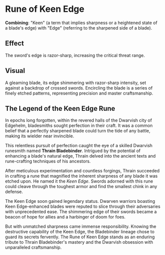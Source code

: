 # Rune of Keen Edge

**Combining**: "Keen" (a term that implies sharpness or a heightened state of a blade's edge) with "Edge" (referring to the sharpened side of a blade).

## Effect

The sword's edge is razor-sharp, increasing the critical threat range.

## Visual

A gleaming blade, its edge shimmering with razor-sharp intensity, set against a backdrop of crossed swords. Encircling the blade is a series of finely etched patterns, representing precision and master craftsmanship.

## The Legend of the Keen Edge Rune

In epochs long forgotten, within the revered halls of the Dwarvish city of Edgehelm, bladesmiths sought perfection in their craft. It was a common belief that a perfectly sharpened blade could turn the tide of any battle, making its wielder near invincible.

This relentless pursuit of perfection caught the eye of a skilled Dwarvish runesmith named **Thrain Bladebinder**. Intrigued by the potential of enhancing a blade's natural edge, Thrain delved into the ancient texts and rune-crafting techniques of his ancestors.

After meticulous experimentation and countless forgings, Thrain succeeded in crafting a rune that magnified the inherent sharpness of any blade it was etched upon. He named it the *Keen Edge*. Swords adorned with this rune could cleave through the toughest armor and find the smallest chink in any defense.

The Keen Edge soon gained legendary status. Dwarven warriors boasting Keen Edge-enhanced blades were reputed to slice through their adversaries with unprecedented ease. The shimmering edge of their swords became a beacon of hope for allies and a harbinger of doom for foes.

But with unmatched sharpness came immense responsibility. Knowing the destructive capability of the Keen Edge, the Bladebinder lineage chose to guard its secrets fervently. The Rune of Keen Edge stands as an enduring tribute to Thrain Bladebinder's mastery and the Dwarvish obsession with unparalleled craftsmanship.
